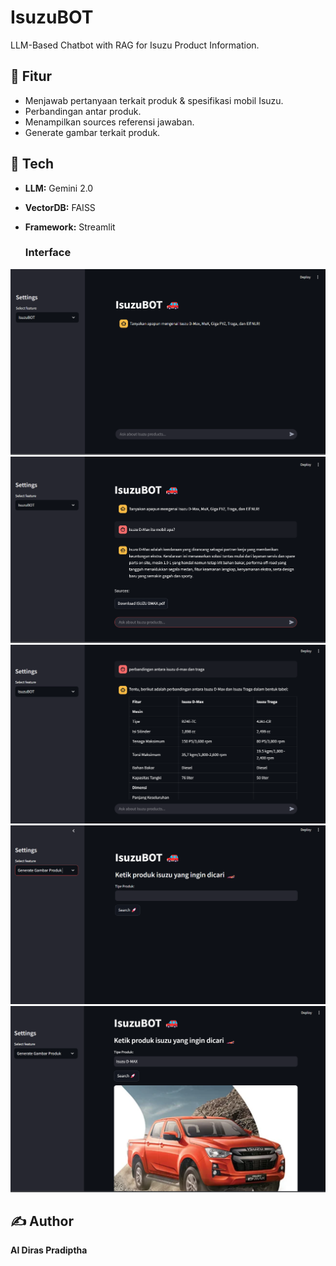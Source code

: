 # IsuzuBOT
LLM-Based Chatbot with RAG for Isuzu Product Information.

## 📌 Fitur
- Menjawab pertanyaan terkait produk & spesifikasi mobil Isuzu.
- Perbandingan antar produk.
- Menampilkan sources referensi jawaban.
- Generate gambar terkait produk.

## 🔧 Tech
- **LLM:** Gemini 2.0
- **VectorDB:** FAISS
- **Framework:** Streamlit

  ### Interface
![Chatbot Interface](screenshots/1.png)
![Chatbot Interface](screenshots/2.png)
![Chatbot Interface](screenshots/3.png)
![Chatbot Interface](screenshots/4.png)
![Chatbot Interface](screenshots/5.png)
## ✍️ Author

**Al Diras Pradiptha**
